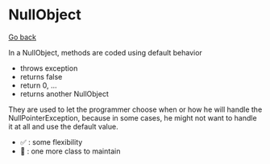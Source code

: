 # NullObject

[Go back](..)

In a NullObject, methods are coded using
default behavior

* throws exception
* returns false
* return 0, ...
* returns another NullObject

They are used to let the programmer choose when or how
he will handle the NullPointerException, because
in some cases, he might not want to handle it
at all and use the default value.

* ✅ : some flexibility
* 🚫 : one more class to maintain
